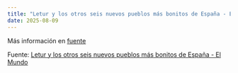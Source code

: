 ```yaml
---
title: "Letur y los otros seis nuevos pueblos más bonitos de España - El Mundo"
date: 2025-08-09
---
```


Más información en [fuente](https://news.google.com/rss/articles/CBMigwFBVV95cUxOZTVGS19HRUw2b0VleFlzZko0UEVaMnNYekV3WG5YVnB0a3RQdDU0ZHA1VlR5bXdYYmJmYzZDUF9YQzZfblRsTXhxNWl4am9vZm50V0k0bHZieWpfRE55bllEcjhDaWJNVW1uZVhxbDRvY2ZjalJJU1JUX2ZWbDF4dmdTd9IBgwFBVV95cUxQaC1sQ0RiSWNmeHdGc2s5WEo5bEs1Y0NVdlRQT2tDTE1MUXQ4MnRQdEdNYl85azZUS3hTWUJPUVBHeEsyVjFNMFpVaWtJQ1ZsRWd5OGo2MDdDaVhUZzBsN3JEVlZZcEZrbzRHZlRJWTNObE1oYllCMkhsZVBNYWhXVUNEaw?oc=5)

Fuente: [Letur y los otros seis nuevos pueblos más bonitos de España - El Mundo](https://news.google.com/rss/articles/CBMigwFBVV95cUxOZTVGS19HRUw2b0VleFlzZko0UEVaMnNYekV3WG5YVnB0a3RQdDU0ZHA1VlR5bXdYYmJmYzZDUF9YQzZfblRsTXhxNWl4am9vZm50V0k0bHZieWpfRE55bllEcjhDaWJNVW1uZVhxbDRvY2ZjalJJU1JUX2ZWbDF4dmdTd9IBgwFBVV95cUxQaC1sQ0RiSWNmeHdGc2s5WEo5bEs1Y0NVdlRQT2tDTE1MUXQ4MnRQdEdNYl85azZUS3hTWUJPUVBHeEsyVjFNMFpVaWtJQ1ZsRWd5OGo2MDdDaVhUZzBsN3JEVlZZcEZrbzRHZlRJWTNObE1oYllCMkhsZVBNYWhXVUNEaw?oc=5)
